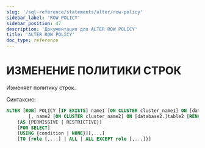 ```yaml
---
slug: '/sql-reference/statements/alter/row-policy'
sidebar_label: 'ROW POLICY'
sidebar_position: 47
description: 'Документация для ALTER ROW POLICY'
title: 'ALTER ROW POLICY'
doc_type: reference
---
```

# ИЗМЕНЕНИЕ ПОЛИТИКИ СТРОК

Изменяет политику строк.

Синтаксис:

```sql
ALTER [ROW] POLICY [IF EXISTS] name1 [ON CLUSTER cluster_name1] ON [database1.]table1 [RENAME TO new_name1]
        [, name2 [ON CLUSTER cluster_name2] ON [database2.]table2 [RENAME TO new_name2] ...]
    [AS {PERMISSIVE | RESTRICTIVE}]
    [FOR SELECT]
    [USING {condition | NONE}][,...]
    [TO {role [,...] | ALL | ALL EXCEPT role [,...]}]
```